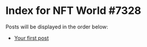 # Index for NFT World #7328
Posts will be displayed in the order below:

- [Your first post](./001-first.md)

